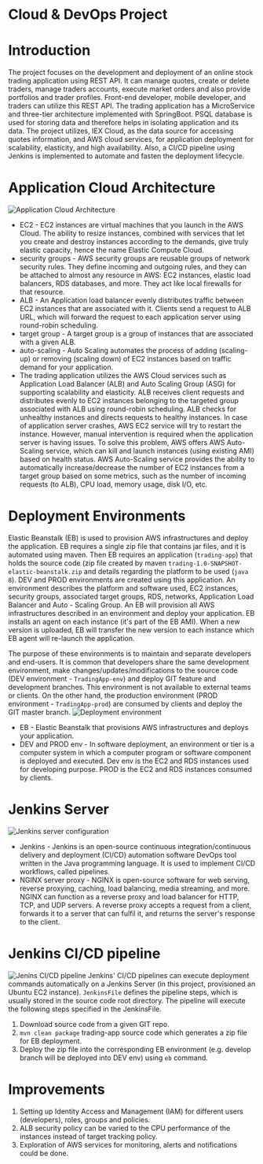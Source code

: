 # Cloud & DevOps Project

# Introduction
The project focuses on the development and deployment of an online stock trading application using REST API. It can manage quotes, create or delete traders, manage traders accounts, execute market orders and also provide portfolios and trader profiles. Front-end developer, mobile developer, and traders can utilize this REST API. The trading application has a MicroService and three-tier architecture implemented with SpringBoot. PSQL database is used for storing data and therefore helps in isolating application and its data. The project utilizes, IEX Cloud, as the data source for accessing quotes information, and AWS cloud services, for application deployment for scalability, elasticity, and high availability. Also, a CI/CD pipeline using Jenkins is implemented to automate and fasten the deployment lifecycle.

# Application Cloud Architecture
 ![Application Cloud Architecture](draw_io/AutoScaling.png)
- EC2 - EC2 instances are virtual machines that you launch in the AWS Cloud. The ability to resize instances, combined with services that let you create and destroy instances according to the demands, give truly elastic capacity, hence the name Elastic Compute Cloud.
- security groups - AWS security groups are reusable groups of network security rules. They define incoming and outgoing rules, and they can be attached to almost any resource in AWS: EC2 instances, elastic load balancers, RDS databases, and more. They act like local firewalls for that resource. 
- ALB - An Application load balancer evenly distributes traffic between EC2 instances that are associated with it. Clients send a request to ALB URL, which will forward the request to each application server using round-robin scheduling.
- target group - A target group is a group of instances that are associated with a given ALB.
- auto-scaling - Auto Scaling automates the process of adding (scaling-up) or removing (scaling down) of EC2 instances based on traffic demand for your application.
- The trading application utilizes the AWS Cloud services such as Application Load Balancer (ALB) and Auto Scaling Group (ASG) for supporting scalability and elasticity. ALB receives client requests and distributes evenly to EC2 instances belonging to the targeted group associated with ALB using round-robin scheduling. ALB checks for unhealthy instances and directs requests to healthy instances. In case of application server crashes, AWS EC2 service will try to restart the instance. However, manual intervention is required when the application server is having issues. To solve this problem, AWS offers AWS Auto-Scaling service, which can kill and launch instances (using existing AMI) based on health status. AWS Auto-Scaling service provides the ability to automatically increase/decrease the number of EC2 instances from a target group based on some metrics, such as the number of incoming requests (to ALB), CPU load, memory usage, disk I/O, etc.
  
# Deployment Environments
Elastic Beanstalk (EB) is used to provision AWS infrastructures and deploy the application. EB requires a single zip file that contains jar files, and it is automated using maven. Then EB requires an application (`trading-app`) that holds the source code (zip file created by maven `trading-1.0-SNAPSHOT-elastic-beanstalk.zip` and details regarding the platform to be used (`java 8`). DEV and PROD environments are created using this application. An environment describes the platform and software used, EC2 instances, security groups, associated target groups, RDS, networks, Application Load Balancer and Auto - Scaling Group. An EB will provision all AWS infrastructures described in an environment and deploy your application. EB installs an agent on each instance (it's part of the EB AMI). When a new version is uploaded, EB will transfer the new version to each instance which EB agent will re-launch the application.

The purpose of these environments is to maintain and separate developers and end-users.  It is common that developers share the same development environment, make changes/updates/modifications to the source code (DEV environment - `TradingApp-env`) and deploy GIT feature and development branches. This environment is not available to external teams or clients. On the other hand, the production environment (PROD environment - `TradingApp-prod`) are consumed by clients and deploy the GIT master branch. 
 ![Deployment environment](draw_io/ElasticBeanstalk.png)
- EB - Elastic Beanstalk that provisions AWS infrastructures and deploys your application.
- DEV and PROD env - In software deployment, an environment or tier is a computer system in which a computer program or software component is deployed and executed. Dev env is the EC2 and RDS instances used for developing purpose. PROD is the EC2 and RDS instances consumed by clients.
	
# Jenkins Server
 ![Jenkins server configuration](draw_io/Jenkins_server.png)
- Jenkins - Jenkins is an open-source continuous integration/continuous delivery and deployment (CI/CD) automation software DevOps tool written in the Java programming language. It is used to implement CI/CD workflows, called pipelines.
- NGINX server proxy - NGINX is open-source software for web serving, reverse proxying, caching, load balancing, media streaming, and more. NGINX can function as a reverse proxy and load balancer for HTTP, TCP, and UDP servers. A reverse proxy accepts a request from a client, forwards it to a server that can fulfil it, and returns the server's response to the client.
	
# Jenkins CI/CD pipeline
 ![Jenins CI/CD pipeline](draw_io/Jenkins_CICD_pipeline.png)
Jenkins' CI/CD pipelines can execute deployment commands automatically on a Jenkins Server (in this project, provisioned an Ubuntu EC2 instance). `JenkinsFile` defines the pipeline steps, which is usually stored in the source code root directory. The pipeline will execute the following steps specified in the JenkinsFile.
1. Download source code from a given GIT repo.
2. `mvn clean package` trading-app source code which generates a zip file for EB deployment.
3. Deploy the zip file into the corresponding EB environment (e.g. develop branch will be deployed into DEV env) using `eb` command.

# Improvements
1. Setting up Identity Access and Management (IAM) for different users (developers), roles, groups and policies.
2. ALB security policy can be varied to the CPU performance of the instances instead of target tracking policy.
3. Exploration of AWS services for monitoring, alerts and notifications could be done.